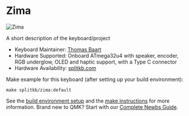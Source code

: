 # Zima

![Zima](https://cdn.shopify.com/s/files/1/0227/9171/6941/products/Zima_Clear_Side.jpg?v=1596531772)

A short description of the keyboard/project

* Keyboard Maintainer: [Thomas Baart](https://github.com/splitkb)
* Hardware Supported: Onboard ATmega32u4 with speaker, encoder, RGB underglow, OLED and haptic support, with a Type C connector
* Hardware Availability: [splitkb.com](https://splitkb.com/collections/keyboard-kits/products/zima)

Make example for this keyboard (after setting up your build environment):

    make splitkb/zima:default

See the [build environment setup](https://docs.qmk.fm/#/getting_started_build_tools) and the [make instructions](https://docs.qmk.fm/#/getting_started_make_guide) for more information. Brand new to QMK? Start with our [Complete Newbs Guide](https://docs.qmk.fm/#/newbs).
